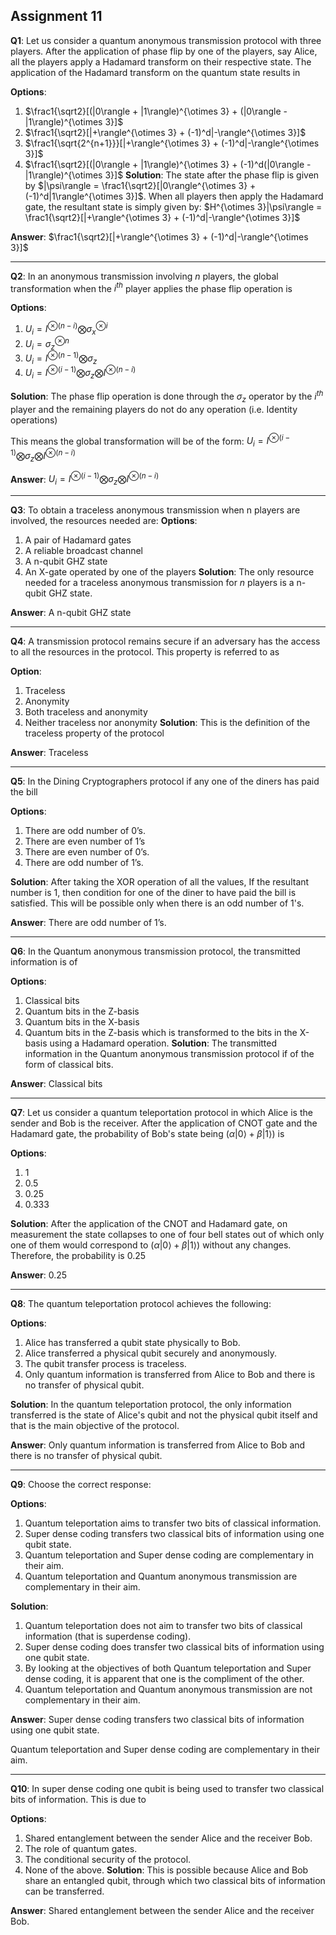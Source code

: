 ## Assignment 11

**Q1**: Let us consider a quantum anonymous transmission protocol with three players. After the application of phase flip by one of the players, say Alice, all the players apply a Hadamard transform on their respective state. The application of the Hadamard transform on the quantum state results in

**Options**:
1. $\frac1{\sqrt2}[(|0\rangle + |1\rangle)^{\otimes 3} + (|0\rangle - |1\rangle)^{\otimes 3}]$
2. $\frac1{\sqrt2}[|+\rangle^{\otimes 3} + (-1)^d|-\rangle^{\otimes 3}]$
3. $\frac1{\sqrt{2^{n+1}}}[|+\rangle^{\otimes 3} + (-1)^d|-\rangle^{\otimes 3}]$
4. $\frac1{\sqrt2}[(|0\rangle + |1\rangle)^{\otimes 3} + (-1)^d(|0\rangle - |1\rangle)^{\otimes 3}]$
**Solution**:
The state after the phase flip is given by $|\psi\rangle = \frac1{\sqrt2}[|0\rangle^{\otimes 3} + (-1)^d|1\rangle^{\otimes 3}]$. When all players then apply the Hadamard gate, the resultant state is simply given by: $H^{\otimes 3}|\psi\rangle = \frac1{\sqrt2}[|+\rangle^{\otimes 3} + (-1)^d|-\rangle^{\otimes 3}]$

**Answer**:
$\frac1{\sqrt2}[|+\rangle^{\otimes 3} + (-1)^d|-\rangle^{\otimes 3}]$

---

**Q2**: In an anonymous transmission involving $n$ players, the global transformation when the $i^{th}$ player applies the phase flip operation is

**Options**:
1. $U_i = I^{\otimes (n-i)} \bigotimes \sigma_x^{\otimes i}$
2. $U_i = \sigma_z^{\otimes n}$
3. $U_i = I^{\otimes (n-1)} \bigotimes \sigma_z$
4. $U_i = I^{\otimes (i-1)} \bigotimes \sigma_z \bigotimes I^{\otimes (n-i)}$

**Solution**:
The phase flip operation is done through the $\sigma_z$ operator by the $i^{th}$ player and the remaining players do not do any operation (i.e. Identity operations)

This means the global transformation will be of the form: $U_i = I^{\otimes (i-1)} \bigotimes \sigma_z \bigotimes I^{\otimes (n-i)}$

**Answer**:
$U_i = I^{\otimes (i-1)} \bigotimes \sigma_z \bigotimes I^{\otimes (n-i)}$

---

**Q3**: To obtain a traceless anonymous transmission when n players are involved, the resources needed are:
**Options**:
1. A pair of Hadamard gates
2. A reliable broadcast channel
3. A n-qubit GHZ state
4. An X-gate operated by one of the players
**Solution**:
The only resource needed for a traceless anonymous transmission for $n$ players is a n-qubit GHZ state.

**Answer**:
A n-qubit GHZ state

---

**Q4**: A transmission protocol remains secure if an adversary has the access to all the resources in the protocol. This property is referred to as

**Option**:
1. Traceless
2. Anonymity
3. Both traceless and anonymity
4. Neither traceless nor anonymity
**Solution**:
This is the definition of the traceless property of the protocol

**Answer**:
Traceless

---

**Q5**: In the Dining Cryptographers protocol if any one of the diners has paid the bill

**Options**:
1. There are odd number of 0’s.
2. There are even number of 1’s
3. There are even number of 0’s.
4. There are odd number of 1’s.

**Solution**:
After taking the XOR operation of all the values, If the resultant number is 1, then condition for one of the diner to have paid the bill is satisfied. This will be possible only when there is an odd number of 1's.

**Answer**:
There are odd number of 1’s.

---

**Q6**: In the Quantum anonymous transmission protocol, the transmitted information is of

**Options**:
1. Classical bits
2. Quantum bits in the Z-basis
3. Quantum bits in the X-basis
4. Quantum bits in the Z-basis which is transformed to the bits in the X-basis using a Hadamard operation.
**Solution**:
The transmitted information in the Quantum anonymous transmission protocol if of the form of classical bits.

**Answer**:
Classical bits

---

**Q7**: Let us consider a quantum teleportation protocol in which Alice is the sender and Bob is the receiver. After the application of CNOT gate and the Hadamard gate, the probability of Bob's state being $(\alpha|0\rangle + \beta|1\rangle)$ is

**Options**:
1. $1$
2. $0.5$
3. $0.25$
4. $0.333$

**Solution**:
After the application of the CNOT and Hadamard gate, on measurement the state collapses to one of four bell states out of which only one of them would correspond to $(\alpha|0\rangle + \beta|1\rangle)$ without any changes. Therefore, the probability is 0.25

**Answer**:
0.25

---

**Q8**: The quantum teleportation protocol achieves the following:

**Options**:
1. Alice has transferred a qubit state physically to Bob.
2. Alice transferred a physical qubit securely and anonymously.
3. The qubit transfer process is traceless.
4. Only quantum information is transferred from Alice to Bob and there is no transfer of physical qubit.

**Solution**:
In the quantum teleportation protocol, the only information transferred is the state of Alice's qubit and not the physical qubit itself and that is the main objective of the protocol.

**Answer**:
Only quantum information is transferred from Alice to Bob and there is no transfer of physical qubit.

---

**Q9**: Choose the correct response:

**Options**:
1. Quantum teleportation aims to transfer two bits of classical information.
2. Super dense coding transfers two classical bits of information using one qubit state.
3. Quantum teleportation and Super dense coding are complementary in their aim.
4. Quantum teleportation and Quantum anonymous transmission are complementary in their aim.

**Solution**:
1. Quantum teleportation does not aim to transfer two bits of classical information (that is superdense coding).
2. Super dense coding does transfer two classical bits of information using one qubit state.
3. By looking at the objectives of both Quantum teleportation and Super dense coding, it is apparent that one is the compliment of the other.
4. Quantum teleportation and Quantum anonymous transmission are not complementary in their aim.

**Answer**:
Super dense coding transfers two classical bits of information using one qubit state.

Quantum teleportation and Super dense coding are complementary in their aim.

---
**Q10**: In super dense coding one qubit is being used to transfer two classical bits of information. This is due to

**Options**:
1. Shared entanglement between the sender Alice and the receiver Bob.
2. The role of quantum gates.
3. The conditional security of the protocol.
4. None of the above.
**Solution**:
This is possible because Alice and Bob share an entangled qubit, through which two classical bits of information can be transferred.

**Answer**:
Shared entanglement between the sender Alice and the receiver Bob.